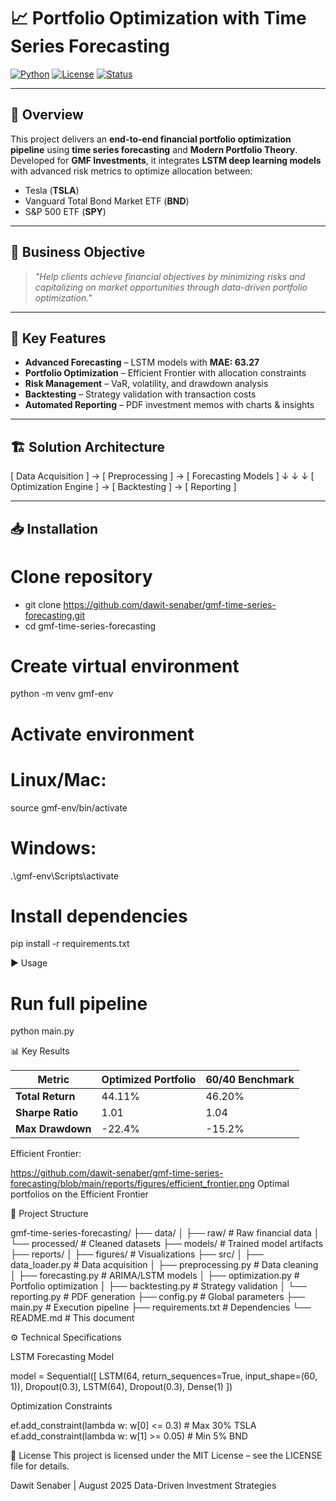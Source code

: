 # 📈 Portfolio Optimization with Time Series Forecasting

[![Python](https://img.shields.io/badge/python-3.11%2B-blue)](https://www.python.org/downloads/release/python-3110/)
[![License](https://img.shields.io/badge/license-MIT-green)](LICENSE)
[![Status](https://img.shields.io/badge/status-production%20ready-brightgreen)]()

---

## 📌 Overview
This project delivers an **end-to-end financial portfolio optimization pipeline** using **time series forecasting** and **Modern Portfolio Theory**.  
Developed for **GMF Investments**, it integrates **LSTM deep learning models** with advanced risk metrics to optimize allocation between:
- Tesla (**TSLA**)
- Vanguard Total Bond Market ETF (**BND**)
- S&P 500 ETF (**SPY**)

---

## 🎯 Business Objective
> *"Help clients achieve financial objectives by minimizing risks and capitalizing on market opportunities through data-driven portfolio optimization."*

---

## 🚀 Key Features
- **Advanced Forecasting** – LSTM models with **MAE: 63.27**
- **Portfolio Optimization** – Efficient Frontier with allocation constraints
- **Risk Management** – VaR, volatility, and drawdown analysis
- **Backtesting** – Strategy validation with transaction costs
- **Automated Reporting** – PDF investment memos with charts & insights

---

## 🏗 Solution Architecture

[ Data Acquisition ] → [ Preprocessing ] → [ Forecasting Models ]
↓ ↓ ↓
[ Optimization Engine ] → [ Backtesting ] → [ Reporting ]


---

## 📥 Installation

# Clone repository
- git clone https://github.com/dawit-senaber/gmf-time-series-forecasting.git
- cd gmf-time-series-forecasting

# Create virtual environment
python -m venv gmf-env

# Activate environment
# Linux/Mac:
source gmf-env/bin/activate
# Windows:
.\gmf-env\Scripts\activate

# Install dependencies
pip install -r requirements.txt

▶ Usage

# Run full pipeline
python main.py


📊 Key Results

| Metric           | Optimized Portfolio | 60/40 Benchmark |
| ---------------- | ------------------- | --------------- |
| **Total Return** | 44.11%              | 46.20%          |
| **Sharpe Ratio** | 1.01                | 1.04            |
| **Max Drawdown** | -22.4%              | -15.2%          |


Efficient Frontier:

https://github.com/dawit-senaber/gmf-time-series-forecasting/blob/main/reports/figures/efficient_frontier.png
Optimal portfolios on the Efficient Frontier

📂 Project Structure

gmf-time-series-forecasting/
├── data/
│   ├── raw/               # Raw financial data
│   └── processed/         # Cleaned datasets
├── models/                # Trained model artifacts
├── reports/
│   ├── figures/           # Visualizations
├── src/
│   ├── data_loader.py     # Data acquisition
│   ├── preprocessing.py   # Data cleaning
│   ├── forecasting.py     # ARIMA/LSTM models
│   ├── optimization.py    # Portfolio optimization
│   ├── backtesting.py     # Strategy validation
│   └── reporting.py       # PDF generation
├── config.py              # Global parameters
├── main.py                # Execution pipeline
├── requirements.txt       # Dependencies
└── README.md              # This document


⚙ Technical Specifications

LSTM Forecasting Model

model = Sequential([
    LSTM(64, return_sequences=True, input_shape=(60, 1)),
    Dropout(0.3),
    LSTM(64),
    Dropout(0.3),
    Dense(1)
])

Optimization Constraints

ef.add_constraint(lambda w: w[0] <= 0.3)  # Max 30% TSLA
ef.add_constraint(lambda w: w[1] >= 0.05) # Min 5% BND


📜 License
This project is licensed under the MIT License – see the LICENSE file for details.

Dawit Senaber | August 2025
Data-Driven Investment Strategies